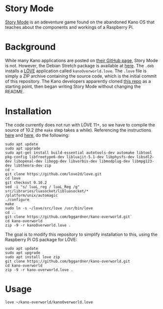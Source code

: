 Story Mode
===============
[Story Mode](https://kanocomputing.ghost.io/discover-how-your-computer-works-with-story-mode/) is an adeventure game found on the abandoned Kano OS that teaches about the components and workings of a Raspberry Pi.

Background
==========
While many Kano applications are posted on [their GitHub page](https://github.com/KanoComputing), Story Mode is not.  However, the Debian Stretch package is available at [here](http://dev.kano.me/archive-stretch/pool/main/k/kano-overworld/kano-overworld_4.3.1-0-0.20190813build3_all.deb).  The `.deb` installs a [LÖVE](https://love2d.org/) application called `kanoOverworld.love`.  The `.love` file is simply a ZIP archive containing the source code, which is the initial commit of this repository.  The Kano developers apparently cloned [this repo](https://github.com/EmmanuelOga/easing) as a starting point, then began writing Story Mode without changing the README.

Installation
============
The code currently does not run with LÖVE 11+, so we have to compile the source of 10.2 (the `make` step takes a while).  Referencing the instructions [here](https://love2d.org/wiki/Building_L%C3%96VE) and [here](https://www.love2d.org/wiki/Game_Distribution#Linux), do the following:
```
sudo apt update
sudo apt upgrade
sudo apt-get install build-essential autotools-dev automake libtool pkg-config libfreetype6-dev libluajit-5.1-dev libphysfs-dev libsdl2-dev libopenal-dev libogg-dev libvorbis-dev libmodplug-dev libmpg123-dev libtheora-dev zip
cd ~
git clone https://github.com/love2d/love.git
cd love
git checkout 0.10.2
sed -i "s/ luaL_reg / luaL_Reg /g" src/libraries/luasocket/libluasocket/*
/platform/unix/automagic
./configure
make
sudo ln -s ~/love/src/love /usr/bin/love
cd ..
git clone https://github.com/bggardner/kano-overworld.git`
cd kano-overworld
zip -9 -r kanoOverworld.love .
```

The goal is to modify this repository to simplify installation to this, using the Raspberry Pi OS package for LÖVE:
```
sudo apt update
sudo apt upgrade
sudo apt install love zip
git clone https://github.com/bggardner/kano-overworld.git
cd kano-overworld
zip -9 -r kano-overworld.love .
```
Usage
=====
`love ~/kano-overworld/kanoOverworld.love`
